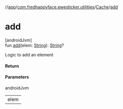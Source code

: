 //[app](../../../index.md)/[com.fredhappyface.ewesticker.utilities](../index.md)/[Cache](index.md)/[add](add.md)

# add

[androidJvm]\
fun [add](add.md)(elem: [String](https://kotlinlang.org/api/latest/jvm/stdlib/kotlin/-string/index.html)): [String](https://kotlinlang.org/api/latest/jvm/stdlib/kotlin/-string/index.html)?

Logic to add an element

#### Return

#### Parameters

androidJvm

| |
|---|
| elem |
